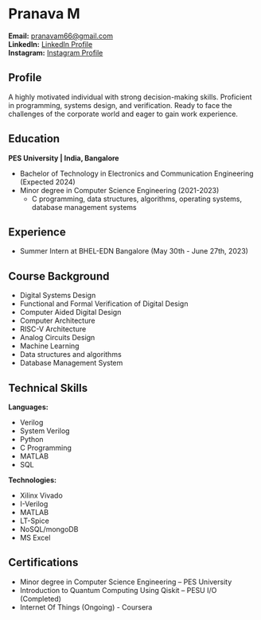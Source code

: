 # Pranava M

**Email:** pranavam66@gmail.com  
**LinkedIn:** [LinkedIn Profile](https://www.linkedin.com/in/pranava-m)  
**Instagram:** [Instagram Profile](https://www.instagram.com/_m_pranava__/)

## Profile
A highly motivated individual with strong decision-making skills. Proficient in programming, systems design, and verification. Ready to face the challenges of the corporate world and eager to gain work experience.

## Education
**PES University | India, Bangalore**  
- Bachelor of Technology in Electronics and Communication Engineering (Expected 2024)
- Minor degree in Computer Science Engineering (2021-2023)
  - C programming, data structures, algorithms, operating systems, database management systems

## Experience
- Summer Intern at BHEL-EDN Bangalore (May 30th - June 27th, 2023)

## Course Background
- Digital Systems Design
- Functional and Formal Verification of Digital Design
- Computer Aided Digital Design
- Computer Architecture
- RISC-V Architecture
- Analog Circuits Design
- Machine Learning
- Data structures and algorithms
- Database Management System

## Technical Skills
**Languages:**
- Verilog
- System Verilog
- Python
- C Programming
- MATLAB
- SQL

**Technologies:**
- Xilinx Vivado
- I-Verilog
- MATLAB
- LT-Spice
- NoSQL/mongoDB
- MS Excel

## Certifications
- Minor degree in Computer Science Engineering – PES University
- Introduction to Quantum Computing Using Qiskit – PESU I/O (Completed)
- Internet Of Things (Ongoing) - Coursera
